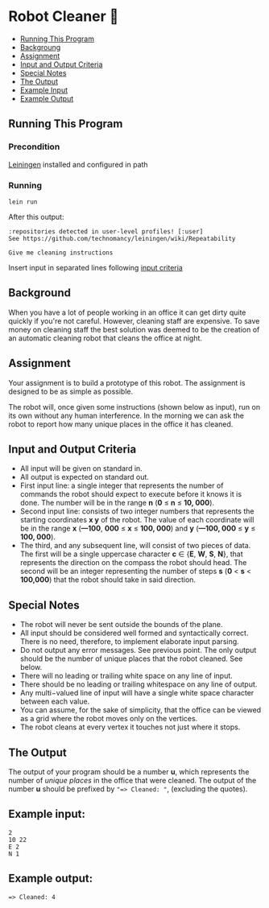 # Robot Cleaner :robot:
* [Running This Program](#running-this-program)
* [Backgroung](#background)
* [Assignment](#assignment)
* [Input and Output Criteria](#input-and-output-criteria)
* [Special Notes](#special-notes)
* [The Output](#the-output)
* [Example Input](#example-input)
* [Example Output](#example-output)

## Running This Program

### Precondition
[Leiningen](https://leiningen.org/) installed and configured in path

### Running
```
lein run
```

After this output:
```
:repositories detected in user-level profiles! [:user]
See https://github.com/technomancy/leiningen/wiki/Repeatability

Give me cleaning instructions
```

Insert input in separated lines following [input
criteria](#input-and-output-criteria)

## Background

When you have a lot of people working in an office it can get dirty quite quickly if you're not careful. However, cleaning staff are expensive. To save money on cleaning staff the best solution was deemed to be the creation of an automatic cleaning robot that cleans the office at night.

## Assignment

Your assignment is to build a prototype of this robot. The assignment is designed to be as simple as possible.

The robot will, once given some instructions (shown below as input), run on its own without any human interference. In the morning we can ask the robot to report how many unique places in the office it has cleaned.

## Input and Output Criteria

* All input will be given on standard in.
* All output is expected on standard out.
* First input line: a single integer that represents the number of commands the robot should expect to execute before it knows it is done. The number will be in the range **n** (**0** ≤ **n** ≤ **10, 000**).
* Second input line: consists of two integer numbers that represents the starting coordinates **x y**
of the robot. The value of each coordinate will be in the range **x** (**—100**, **000** ≤ **x** ≤ **100, 000**) and **y** (**—100, 000** ≤ **y** ≤ **100, 000**).
* The third, and any subsequent line, will consist of two pieces of data. The first will be a single uppercase character **c** ∈ {**E**, **W**, **S**, **N**}, that represents the direction on the compass the robot should head. The second will be an integer representing the number of steps **s** (**0** < **s** < **100,000**) that the robot should take in said direction.

## Special Notes

* The robot will never be sent outside the bounds of the plane.
* All input should be considered well formed and syntactically correct. There is no need, therefore, to implement elaborate input parsing.
* Do not output any error messages. See previous point. The only output should be the number of unique places that the robot cleaned. See below.
* There will no leading or trailing white space on any line of input.
* There should be no leading or trailing whitespace on any line of output.
* Any multi−valued line of input will have a single white space character between each value.
* You can assume, for the sake of simplicity, that the office can be viewed as a grid where the robot moves only on the vertices.
* The robot cleans at every vertex it touches not just where it stops.

## The Output

The output of your program should be a number **u**, which represents the number of *unique places* in the office that were cleaned. The output of the number **u** should be prefixed by `"=> Cleaned: "`, (excluding the quotes).

## Example input:

```
2
10 22
E 2
N 1
```

## Example output:

```
=> Cleaned: 4
```

